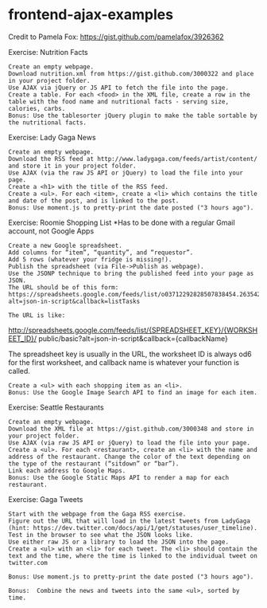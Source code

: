 # frontend-ajax-examples

Credit to Pamela Fox: https://gist.github.com/pamelafox/3926362

Exercise: Nutrition Facts

    Create an empty webpage.
    Download nutrition.xml from https://gist.github.com/3000322 and place in your project folder.
    Use AJAX via jQuery or JS API to fetch the file into the page.
    Create a table. For each <food> in the XML file, create a row in the table with the food name and nutritional facts - serving size, calories, carbs.
    Bonus: Use the tablesorter jQuery plugin to make the table sortable by the nutritional facts.

Exercise: Lady Gaga News

    Create an empty webpage.
    Download the RSS feed at http://www.ladygaga.com/feeds/artist/content/ and store it in your project folder.
    Use AJAX (via the raw JS API or jQuery) to load the file into your page.
    Create a <h1> with the title of the RSS feed.
    Create a <ul>. For each <item>, create a <li> which contains the title and date of the post, and is linked to the post.
    Bonus: Use moment.js to pretty-print the date posted ("3 hours ago"). 

Exercise: Roomie Shopping List
*Has to be done with a regular Gmail account, not Google Apps

    Create a new Google spreadsheet.
    Add columns for “item”, “quantity”, and “requestor”.
    Add 5 rows (whatever your fridge is missing!).
    Publish the spreadsheet (via File->Publish as webpage).
    Use the JSONP technique to bring the published feed into your page as JSON.
    The URL should be of this form: https://spreadsheets.google.com/feeds/list/o03712292828507838454.2635427448373779250/od6/public/basic?alt=json-in-script&callback=listTasks

    The URL is like:

http://spreadsheets.google.com/feeds/list/{SPREADSHEET_KEY}/{WORKSHEET_ID}/
public/basic?alt=json-in-script&callback={callbackName}

The spreadsheet key is usually in the URL, the worksheet ID is always od6 for the first worksheet, and callback name is whatever your function is called.

    Create a <ul> with each shopping item as an <li>.
    Bonus: Use the Google Image Search API to find an image for each item.

Exercise: Seattle Restaurants

    Create an empty webpage.
    Download the XML file at https://gist.github.com/3000348 and store in your project folder.
    Use AJAX (via raw JS API or jQuery) to load the file into your page.
    Create a <ul>. For each <restaurant>, create an <li> with the name and address of the restaurant. Change the color of the text depending on the type of the restaurant (“sitdown” or “bar”).
    Link each address to Google Maps.
    Bonus: Use the Google Static Maps API to render a map for each restaurant.


Exercise: Gaga Tweets

    Start with the webpage from the Gaga RSS exercise.
    Figure out the URL that will load in the latest tweets from LadyGaga (hint: https://dev.twitter.com/docs/api/1/get/statuses/user_timeline). Test in the browser to see what the JSON looks like.
    Use either raw JS or a library to load the JSON into the page.
    Create a <ul> with an <li> for each tweet. The <li> should contain the text and the time, where the time is linked to the individual tweet on twitter.com

    Bonus: Use moment.js to pretty-print the date posted ("3 hours ago"). 

    Bonus:  Combine the news and tweets into the same <ul>, sorted by time.
